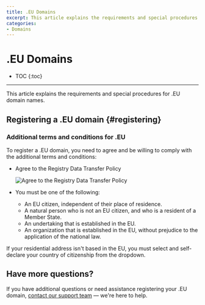 ```yaml
---
title: .EU Domains
excerpt: This article explains the requirements and special procedures for .EU domain names.
categories:
- Domains
---
```


# .EU Domains

* TOC
{:toc}

---

This article explains the requirements and special procedures for .EU domain names.

## Registering a .EU domain {#registering}

### Additional terms and conditions for .EU

To register a .EU domain, you need to agree and be willing to comply with the additional terms and conditions:

- Agree to the Registry Data Transfer Policy

  ![Agree to the Registry Data Transfer Policy](/files/eu-domain-policy.png)

- You must be one of the following:
  - An EU citizen, independent of their place of residence.
  - A natural person who is not an EU citizen, and who is a resident of a Member State.
  - An undertaking that is established in the EU.
  - An organization that is established in the EU, without prejudice to the application of the national law.
  
If your residential address isn't based in the EU, you must select and self-declare your country of citizenship from the dropdown.

<!--- needs screenshot -->

## Have more questions? 

If you have additional questions or need assistance registering your .EU domain, [contact our support team](https://dnsimple.com/feedback) — we're here to help.
